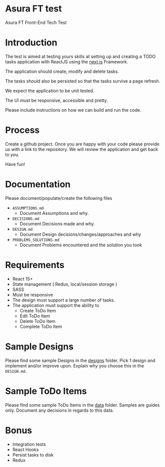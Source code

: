 # Asura FT test

Asura FT Front-End Tech Test

# Introduction

The test is aimed at testing yours skills at setting up and creating a TODO tasks application with 
ReactJS using the [next.js](https://nextjs.org/learn/basics/getting-started) Framework.

The application should create, modify and delete tasks.

The tasks should also be persisted so that the tasks survive a page refresh.

We expect the application to be unit tested.

The UI must be responsive, accessible and pretty.

Please include instructions on how we can build and run the code.

# Process

Create a github project.
Once you are happy with your code please provide us with a link to the repository.
We will review the application and get back to you.

Have fun!

# Documentation
Please document/populate/create the following files
* `ASSUMPTIONS.md`
  * Document Assumptions and why.
* `DECISIONS.md`
  * Document Decisions made and why.
* `DESIGN.md`
  * Document Design decisions/changes/approaches and why
* `PROBLEMS_SOLUTIONS.md`
  * Document Problems encountered and the solution you took

# Requirements

* React 15+
* State management ( Redux, local/session storage )
* SASS
* Must be responsive
* The design must support a large number of tasks.
* The application must support the ability to
  * Create ToDo Item
  * Edit ToDo Item
  * Delete ToDo Item
  * Complete ToDo Item

# Sample Designs
Please find some sample Designs in the [designs](designs) folder.
Pick 1 design and implement and/or improve upon. 
Explain why you choose this in the `DESIGN.md`.

# Sample ToDo Items
Please find some sample ToDo Items in the [data](data) folder.
Samples are guides only. Document any decisions in regards to this data.

# Bonus

* Integration tests
* React Hooks
* Persist tasks to disk
* Redux
